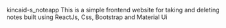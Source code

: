 kincaid-s_noteapp
This is a simple frontend website for taking and deleting notes built using ReactJs, Css, Bootstrap and Material Ui
